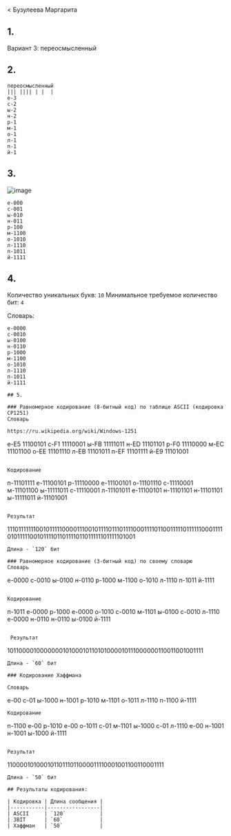 #
< Бузулеева Маргарита
## 1.
Вариант 3: переосмысленный
## 2.
```
переосмысленный
||| |||| | |  |
е-3
с-2
ы-2
н-2
р-1
м-1
о-1
л-1
п-1
й-1
```
## 3.

![image](https://github.com/user-attachments/assets/2bc3ac87-a96b-4700-9cba-123d54aa97c7)
```
е-000
с-001
ы-010
н-011
р-100
м-1100
о-1010
л-1110
п-1011
й-1111
```

## 4.
Количество уникальных букв: `10`
Минимальное требуемое количество бит: `4`

Словарь:
```
е-0000
с-0010
ы-0100
н-0110
р-1000
м-1100
о-1010
л-1110
п-1011
й-1111

## 5.

### Равномерное кодирование (8-битный код) по таблице ASCII (кодировка CP1251)
Словарь

https://ru.wikipedia.org/wiki/Windows-1251
```
е-E5 11100101
с-F1 11110001
ы-FB 11111011
н-ED 11101101
р-F0 11110000
м-EC 11101100
о-EE 11101110
л-EB 11101011
п-EF 11101111
й-E9 11101001
```

Кодирование
```
п-11101111
е-11100101
р-11110000
е-11100101
о-11101110
с-11110001
м-11101100
ы-11111011
с-11110001
л-11101011
е-11100101
н-11101101
н-11101101
ы-11111011
й-11101001
```

Результат
```
111011111110010111110000111001011110111011110001111011001111101111110001111010111110010111101101111011011111101111101001
```
Длина - `120` бит

### Равномерное кодирование (3-битный код) по своему словарю
Словарь
```
е-0000
с-0010
ы-0100
н-0110
р-1000
м-1100
о-1010
л-1110
п-1011
й-1111
```

Кодирование
```
п-1011
е-0000
р-1000
е-0000
о-1010
с-0010
м-1101
ы-0100
с-0010
л-1110
е-0000
н-0110
н-0110
ы-0100
й-1111
```

 Результат
```
101100001000000010100010110101000010111000000110011001001111
```
Длина - `60` бит

### Кодирование Хаффмана

Словарь
```
е-00
с-01
ы-1000
н-1001
р-1010
м-1101
о-1011
л-1110
п-1100
й-1111
```
Кодирование
```
п-1100
е-00
р-1010
е-00
о-1011
с-01
м-1101
ы-1000
с-01
л-1110
е-00
н-1001
н-1001
ы-1000
й-1111
```

Результат
```
11000010100010110111011000011110001001100110001111
```
Длина - `50` бит

## Результаты кодирования:

| Кодировка | Длина сообщения |
|-----------|-----------------|
| ASCII     | `120`           |
| 3BIT      | `60`            |
| Хаффман   | `50`            |
